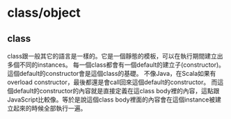 <script>
  ((window.gitter = {}).chat = {}).options = {
    room: 'ScalaTaiwan/ScalaTaiwan'
  };
</script>
<script src="https://sidecar.gitter.im/dist/sidecar.v1.js" async defer></script>

# class/object

## class

class跟一般其它的語言是一樣的。它是一個靜態的模板，可以在執行期間建立出多個不同的instances。
每一個class都會有一個default的建立子(constructor)。這個default的constructor會是這個class的基礎。
不像Java，在Scala如果有overload constructor，最後都還是會call回來這個default的constructor。
而這個default的constructor的內容就是直接定義在這class body裡的內容，這點跟JavaScript比較像。等於是說這個class body裡面的內容會在這個instance被建立起來的時候全部執行一遍。